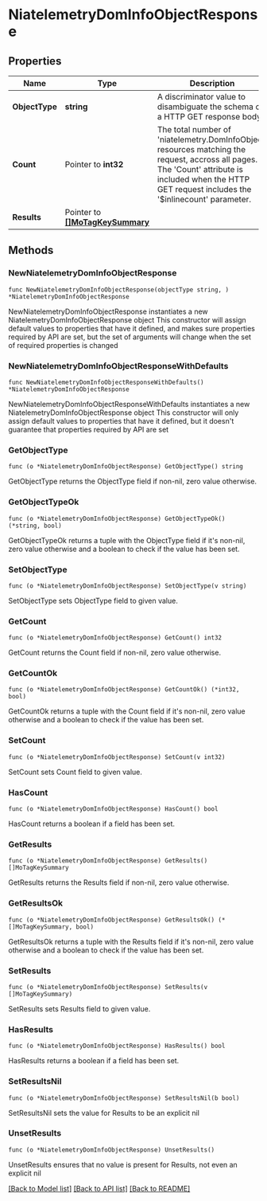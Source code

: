 # NiatelemetryDomInfoObjectResponse

## Properties

Name | Type | Description | Notes
------------ | ------------- | ------------- | -------------
**ObjectType** | **string** | A discriminator value to disambiguate the schema of a HTTP GET response body. | 
**Count** | Pointer to **int32** | The total number of &#39;niatelemetry.DomInfoObject&#39; resources matching the request, accross all pages. The &#39;Count&#39; attribute is included when the HTTP GET request includes the &#39;$inlinecount&#39; parameter. | [optional] 
**Results** | Pointer to [**[]MoTagKeySummary**](MoTagKeySummary.md) |  | [optional] 

## Methods

### NewNiatelemetryDomInfoObjectResponse

`func NewNiatelemetryDomInfoObjectResponse(objectType string, ) *NiatelemetryDomInfoObjectResponse`

NewNiatelemetryDomInfoObjectResponse instantiates a new NiatelemetryDomInfoObjectResponse object
This constructor will assign default values to properties that have it defined,
and makes sure properties required by API are set, but the set of arguments
will change when the set of required properties is changed

### NewNiatelemetryDomInfoObjectResponseWithDefaults

`func NewNiatelemetryDomInfoObjectResponseWithDefaults() *NiatelemetryDomInfoObjectResponse`

NewNiatelemetryDomInfoObjectResponseWithDefaults instantiates a new NiatelemetryDomInfoObjectResponse object
This constructor will only assign default values to properties that have it defined,
but it doesn't guarantee that properties required by API are set

### GetObjectType

`func (o *NiatelemetryDomInfoObjectResponse) GetObjectType() string`

GetObjectType returns the ObjectType field if non-nil, zero value otherwise.

### GetObjectTypeOk

`func (o *NiatelemetryDomInfoObjectResponse) GetObjectTypeOk() (*string, bool)`

GetObjectTypeOk returns a tuple with the ObjectType field if it's non-nil, zero value otherwise
and a boolean to check if the value has been set.

### SetObjectType

`func (o *NiatelemetryDomInfoObjectResponse) SetObjectType(v string)`

SetObjectType sets ObjectType field to given value.


### GetCount

`func (o *NiatelemetryDomInfoObjectResponse) GetCount() int32`

GetCount returns the Count field if non-nil, zero value otherwise.

### GetCountOk

`func (o *NiatelemetryDomInfoObjectResponse) GetCountOk() (*int32, bool)`

GetCountOk returns a tuple with the Count field if it's non-nil, zero value otherwise
and a boolean to check if the value has been set.

### SetCount

`func (o *NiatelemetryDomInfoObjectResponse) SetCount(v int32)`

SetCount sets Count field to given value.

### HasCount

`func (o *NiatelemetryDomInfoObjectResponse) HasCount() bool`

HasCount returns a boolean if a field has been set.

### GetResults

`func (o *NiatelemetryDomInfoObjectResponse) GetResults() []MoTagKeySummary`

GetResults returns the Results field if non-nil, zero value otherwise.

### GetResultsOk

`func (o *NiatelemetryDomInfoObjectResponse) GetResultsOk() (*[]MoTagKeySummary, bool)`

GetResultsOk returns a tuple with the Results field if it's non-nil, zero value otherwise
and a boolean to check if the value has been set.

### SetResults

`func (o *NiatelemetryDomInfoObjectResponse) SetResults(v []MoTagKeySummary)`

SetResults sets Results field to given value.

### HasResults

`func (o *NiatelemetryDomInfoObjectResponse) HasResults() bool`

HasResults returns a boolean if a field has been set.

### SetResultsNil

`func (o *NiatelemetryDomInfoObjectResponse) SetResultsNil(b bool)`

 SetResultsNil sets the value for Results to be an explicit nil

### UnsetResults
`func (o *NiatelemetryDomInfoObjectResponse) UnsetResults()`

UnsetResults ensures that no value is present for Results, not even an explicit nil

[[Back to Model list]](../README.md#documentation-for-models) [[Back to API list]](../README.md#documentation-for-api-endpoints) [[Back to README]](../README.md)


